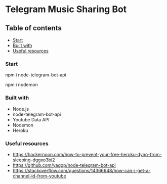# Telegram Music Sharing Bot
## Table of contents

  - [Start](#Start)
  - [Built with](#built-with)
  - [Useful resources](#useful-resources)

### Start

npm i node-telegram-bot-api


npm i nodemon


### Built with

- Node.js
- node-telegram-bot-api
- Youtube Data API
- Nodemon
- Heroku

### Useful resources
- https://hackernoon.com/how-to-prevent-your-free-heroku-dyno-from-sleeping-dggxo3bi2
- https://github.com/yagop/node-telegram-bot-api
- https://stackoverflow.com/questions/14366648/how-can-i-get-a-channel-id-from-youtube
